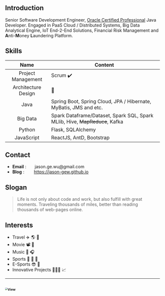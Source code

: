 ## Introduction

Senior Software Development Engineer, [Oracle Certified Professional](https://www.credly.com/badges/a5f980ab-e5d8-4ae4-96b8-f6615423dd6e/public_url) Java Developer. 
Engaged in PaaS Cloud / Distributed Systems, Big Data Analytical Engine, IoT End-2-End Solutions,
Financial Risk Management and **A**nti-**M**oney **L**aundering Platform.


## Skills

|        Name         | Content                                                                     |
| :-----------------: | --------------------------------------------------------------------------- |
| Project Management  | Scrum  ✔️                                                                  |
| Architecture Design | 🤯                                                                         |
|        Java         | Spring Boot, Spring Cloud, JPA / Hibernate, MyBatis, JMS and etc.           |
|      Big Data       | Spark Dataframe/Dataset, Spark SQL, Spark MLlib, Hive, ~~MapReduce~~, Kafka |
|       Python        | Flask, SQLAlchemy                                                           |
|     JavaScript      | ReactJS, AntD, Bootstrap                                                    |


## Contact
- **Email** : &nbsp;&nbsp;&nbsp;&nbsp;&nbsp; jason.ge.wu[@]()gmail.com &nbsp;
- **Blog** : &nbsp;&nbsp;&nbsp;&nbsp;&nbsp;&nbsp; https://jason-gew.github.io


## Slogan
> Life is not only about code and work, but also fulfill with great moments. 
> Traveling thousands of miles, better than reading thousands of web-pages online.


## Interests
- Travel ✈️ 🌎 🚢
- Movie 📽️ 👀
- Music 🎹 🎧
- Sports 🏓 🏹 🏸
- E-Sports 😎 👾 
- Innovative Projects 👨🏻‍💻 📈

---
<img src="https://lc-gluttony.s3.amazonaws.com/xavRfmuNYmLc/982db92253904dbc1bc4.jpg/Vancouver-Cove-Forest-Jason.jpg" 
    alt="View" ondragstart="return false;"  onContextMenu="return false;"
    style="zoom:50%;"
/>
---
